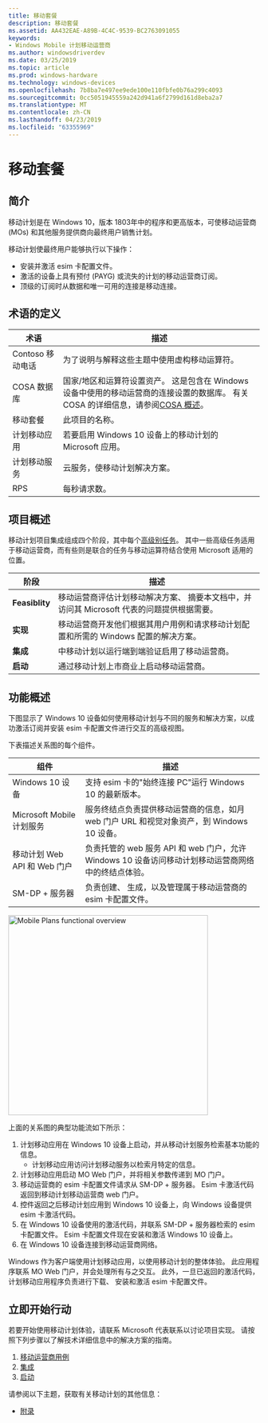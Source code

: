 ```yaml
---
title: 移动套餐
description: 移动套餐
ms.assetid: AA432EAE-A89B-4C4C-9539-BC2763091055
keywords:
- Windows Mobile 计划移动运营商
ms.author: windowsdriverdev
ms.date: 03/25/2019
ms.topic: article
ms.prod: windows-hardware
ms.technology: windows-devices
ms.openlocfilehash: 7b8ba7e497ee9ede100e110fbfe0b76a299c4093
ms.sourcegitcommit: 0cc5051945559a242d941a6f2799d161d8eba2a7
ms.translationtype: MT
ms.contentlocale: zh-CN
ms.lasthandoff: 04/23/2019
ms.locfileid: "63355969"
---
```

# <a name="mobile-plans"></a>移动套餐

## <a name="introduction"></a>简介

移动计划是在 Windows 10，版本 1803年中的程序和更高版本，可使移动运营商 (MOs) 和其他服务提供商向最终用户销售计划。

移动计划使最终用户能够执行以下操作：

- 安装并激活 esim 卡配置文件。
- 激活的设备上具有预付 (PAYG) 或流失的计划的移动运营商订阅。
- 顶级的订阅时从数据和唯一可用的连接是移动连接。

## <a name="definition-of-terms"></a>术语的定义

| 术语 | 描述 |
| --- | --- |
| Contoso 移动电话 | 为了说明与解释这些主题中使用虚构移动运算符。 |
| COSA 数据库 | 国家/地区和运算符设置资产。 这是包含在 Windows 设备中使用的移动运营商的连接设置的数据库。 有关 COSA 的详细信息，请参阅[COSA 概述](cosa-overview.md)。 |
| 移动套餐 | 此项目的名称。 |
| 计划移动应用 | 若要启用 Windows 10 设备上的移动计划的 Microsoft 应用。 |
| 计划移动服务 | 云服务，使移动计划解决方案。 |
| RPS | 每秒请求数。 |

## <a name="project-overview"></a>项目概述

移动计划项目集成组成四个阶段，其中每个[高级别任务](mobile-plans-appendix.md#high-level-integration-schedule)。 其中一些高级任务适用于移动运营商，而有些则是联合的任务与移动运算符结合使用 Microsoft 适用的位置。

| 阶段 | 描述 |
| --- | --- |
| **Feasiblity** | 移动运营商评估计划移动解决方案、 摘要本文档中，并访问其 Microsoft 代表的问题提供根据需要。 |
| **实现** | 移动运营商开发他们根据其用户用例和请求移动计划配置和所需的 Windows 配置的解决方案。 |
| **集成** | 中移动计划以运行端到端验证启用了移动运营商。 |
| **启动** | 通过移动计划上市商业上启动移动运营商。 |

## <a name="functional-overview"></a>功能概述

下图显示了 Windows 10 设备如何使用移动计划与不同的服务和解决方案，以成功激活订阅并安装 esim 卡配置文件进行交互的高级视图。

下表描述关系图的每个组件。

| 组件 | 描述 |
| --- | --- |
| Windows 10 设备 | 支持 esim 卡的"始终连接 PC"运行 Windows 10 的最新版本。 |
| Microsoft Mobile 计划服务 | 服务终结点负责提供移动运营商的信息，如月 web 门户 URL 和视觉对象资产，到 Windows 10 设备。 |
| 移动计划 Web API 和 Web 门户 | 负责托管的 web 服务 API 和 web 门户，允许 Windows 10 设备访问移动计划移动运营商网络中的终结点体验。 |
| SM-DP + 服务器 | 负责创建、 生成，以及管理属于移动运营商的 esim 卡配置文件。 |

<img src="images/mobile_plans_functional_overview.png" alt="Mobile Plans functional overview" title="移动计划功能概述" width="400" />

上面的关系图的典型功能流如下所示：

1. 计划移动应用在 Windows 10 设备上启动，并从移动计划服务检索基本功能的信息。
   - 计划移动应用访问计划移动服务以检索月特定的信息。
2. 计划移动应用启动 MO Web 门户，并将相关参数传递到 MO 门户。
3. 移动运营商的 esim 卡配置文件请求从 SM-DP + 服务器。 Esim 卡激活代码返回到移动计划移动运营商 web 门户。
4. 控件返回之后移动计划应用到 Windows 10 设备上，向 Windows 设备提供 esim 卡激活代码。
5. 在 Windows 10 设备使用的激活代码，并联系 SM-DP + 服务器检索的 esim 卡配置文件。 Esim 卡配置文件现在安装和激活 Windows 10 设备上。
6. 在 Windows 10 设备连接到移动运营商网络。

Windows 作为客户端使用计划移动应用，以使用移动计划的整体体验。 此应用程序联系 MO Web 门户，并会处理所有与之交互。 此外，一旦已返回的激活代码，计划移动应用程序负责进行下载、 安装和激活 esim 卡配置文件。

## <a name="get-started"></a>立即开始行动

若要开始使用移动计划体验，请联系 Microsoft 代表联系以讨论项目实现。 请按照下列步骤以了解技术详细信息中的解决方案的指南。

1. [移动运营商用例](mobile-plans-use-cases.md)
2. [集成](mobile-plans-integration.md)
3. [启动](mobile-plans-launch.md)

请参阅以下主题，获取有关移动计划的其他信息：

- [附录](mobile-plans-appendix.md)
